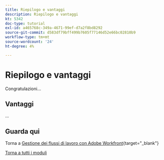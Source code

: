 ```yaml
---
title: Riepilogo e vantaggi
description: Riepilogo e vantaggi
kt: 5342
doc-type: tutorial
exl-id: a465768c-349a-4671-99ef-d7a2f8bd8292
source-git-commit: d583df79bff499b7605f77146d52e66bc02810b9
workflow-type: tm+mt
source-wordcount: '24'
ht-degree: 4%

---
```


# Riepilogo e vantaggi

Congratulazioni...

## Vantaggi

...

## Guarda qui

Torna a [Gestione dei flussi di lavoro con Adobe Workfront](./workfront.md){target="_blank"}

[Torna a tutti i moduli](../../../overview.md)

